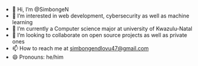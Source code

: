 - 👋 Hi, I’m @SimbongeN
- 👀 I’m interested in web development, cybersecurity as well as machine learning
- 🌱 I’m currently a Computer science major at university of Kwazulu-Natal
- 💞️ I’m looking to collaborate on open source projects as well as private ones 
- 📫 How to reach me at simbongendlovu47@gmail.com
- 😄 Pronouns: he/him

<!---
SimbongeN/SimbongeN is a ✨ special ✨ repository because its `README.md` (this file) appears on your GitHub profile.
You can click the Preview link to take a look at your changes.
--->
